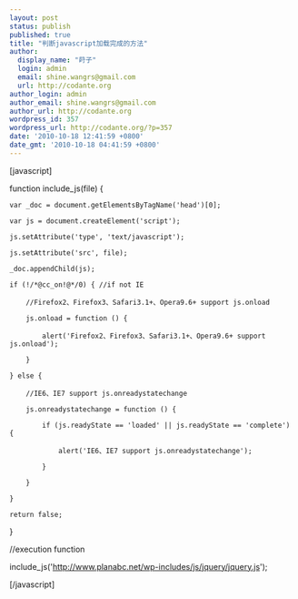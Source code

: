 ```yaml
---
layout: post
status: publish
published: true
title: "判断javascript加载完成的方法"
author:
  display_name: "莳子"
  login: admin
  email: shine.wangrs@gmail.com
  url: http://codante.org
author_login: admin
author_email: shine.wangrs@gmail.com
author_url: http://codante.org
wordpress_id: 357
wordpress_url: http://codante.org/?p=357
date: '2010-10-18 12:41:59 +0800'
date_gmt: '2010-10-18 04:41:59 +0800'
---
```



[javascript]  

function include_js(file) {  

    var _doc = document.getElementsByTagName('head')[0];  

    var js = document.createElement('script');  

    js.setAttribute('type', 'text/javascript');  

    js.setAttribute('src', file);  

    _doc.appendChild(js);

    if (!/*@cc_on!@*/0) { //if not IE  

        //Firefox2、Firefox3、Safari3.1+、Opera9.6+ support js.onload  

        js.onload = function () {  

            alert('Firefox2、Firefox3、Safari3.1+、Opera9.6+ support js.onload');  

        }  

    } else {  

        //IE6、IE7 support js.onreadystatechange  

        js.onreadystatechange = function () {  

            if (js.readyState == 'loaded' || js.readyState == 'complete') {  

                alert('IE6、IE7 support js.onreadystatechange');  

            }  

        }  

    }

    return false;  

}

//execution function  

include_js('http://www.planabc.net/wp-includes/js/jquery/jquery.js');  

[/javascript]